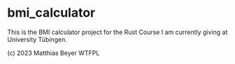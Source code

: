 # bmi_calculator

This is the BMI calculator project for the Rust Course I am currently giving at
University Tübingen.

(c) 2023 Matthias Beyer
WTFPL
